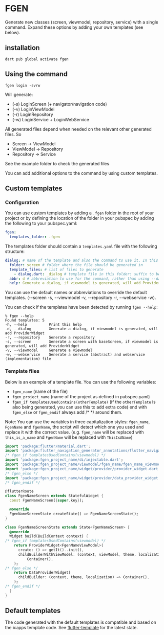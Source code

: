 # FGEN

Generate new classes (screen, viewmodel, repository, service) with a single command. Expand these options by adding your own templates (see below).

## installation

`dart pub global activate fgen`

## Using the command

```
fgen login -svrw
```

Will generate:

- (-s) LoginScreen (+ navigator/navigation code)
- (-v) LoginViewModel
- (-r) LoginRepository
- (-w) LoginService + LoginWebService

All generated files depend when needed on the relevant other generated files. So

- Screen -> ViewModel
- ViewModel -> Repository
- Repository -> Service

See the example folder to check the generated files

You can add additional options to the command by using custom templates.

## Custom templates

### Configuration

You can use custom templates by adding a `.fgen` folder in the root of your project or by defining the location of the folder in your pubspec by adding the following to your pubspec.yaml:

```yaml
fgen:
  templates_folder: .fgen
```

The templates folder should contain a `templates.yaml` file with the following structure:

```yaml
dialog: # name of the template and also the command to use it. In this case --dialog
  folder: screen # folder where the file should be generated in
  template_files: # list of files to generate
    - dialog.dart: _dialog # template file in this folder: suffix to be added to the generated file (in this case running with name 'test' will result in test_dialog.dart)
  abbr: d # abbreviation to use for the command, rather than using --dashboard, you can use -d
  help: Generate a dialog, if viewmodel is generated, will add ProviderWidget # help text to show when running fgen --help
```

You can use the default names or abbreviations to override the default templates. (--screen -s, --viewmodel -v, --repository -r, --webservice -w).

You can check if the templates have been detected by running `fgen --help`:

```
% fgen --help
Found templates: 5
-h, --help          Print this help
-d, --dialog        Generate a dialog, if viewmodel is generated, will add ProviderWidget
-r, --repository    Generate a repository
-s, --screen        Generate a screen with baseScreen, if viewmodel is generated, will add ProviderWidget
-v, --viewmodel     Generate a viewmodel
-w, --webservice    Generate a service (abstract) and webservice (implementation) file
```

### Template files

Below is an example of a template file. You can use the following variables:
- `fgen_name` (name of the file)
- `fgen_project_name` (name of the project as defined in pubspec.yaml)
- `fgen_if templatesUsedContains(otherTemplate)` (if the `otherTemplate` is also being generated, you can use this to add extra code) end with `fgen_else` or `fgen_endif` always add /* */ around them.

Note: You can use the variables in three capitalization styles: `fgen_name`, `FgenName` and `fgenName`, the script will detect which one you used and replace it with the correct value. (e.g. `fgen_name` will be replaced with `this_is_a_name` and `FgenName` will be replaced with `ThisIsAName`)

```dart
import 'package:flutter/material.dart';
import 'package:flutter_navigation_generator_annotations/flutter_navigation_generator_annotations.dart';
/* fgen_if templatesUsedContains(viewmodel) */
import 'package:fgen_project_name/di/injectable.dart';
import 'package:fgen_project_name/viewmodel/fgen_name/fgen_name_viewmodel.dart';
import 'package:fgen_project_name/widget/provider/provider_widget.dart';
/* fgen_else */
import 'package:fgen_project_name/widget/provider/data_provider_widget.dart';
/* fgen_endif */

@flutterRoute
class FgenNameScreen extends StatefulWidget {
  const FgenNameScreen({super.key});

  @override
  FgenNameScreenState createState() => FgenNameScreenState();
}

class FgenNameScreenState extends State<FgenNameScreen> {
  @override
  Widget build(BuildContext context) {
/* fgen_if templatesUsedContains(viewmodel) */
    return ProviderWidget<FgenNameViewModel>(
      create: () => getIt()..init(),
      childBuilderWithViewModel: (context, viewModel, theme, localization) =>
          Container(),
    );
/* fgen_else */
    return DataProviderWidget(
      childBuilder: (context, theme, localization) => Container(),
    );
/* fgen_endif */
  }
}
```

## Default templates

The code generated with the default templates is compatible and based on the icapps template code. See [flutter-template](https://github.com/icapps/flutter-template) for the latest state.
